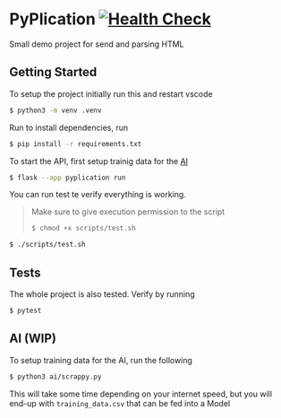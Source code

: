 # PyPlication [![Health Check](https://github.com/RubenBez/pyplication/actions/workflows/health-check.yml/badge.svg)](https://github.com/RubenBez/pyplication/actions/workflows/health-check.yml)

Small demo project for send and parsing HTML

## Getting Started

To setup the project initially run this and restart vscode
```bash
$ python3 -m venv .venv
```

Run to install dependencies, run
```bash
$ pip install -r requirements.txt
```

To start the API, first setup trainig data for the [AI](#ai-wip)

```bash
$ flask --app pyplication run
```

You can run test te verify everything is working. 
> Make sure to give execution permission to the script
> ```bash
> $ chmod +x scripts/test.sh
> ```

```bash
$ ./scripts/test.sh
```

## Tests

The whole project is also tested. Verify by running 

```bash
$ pytest
```

## AI (WIP)

To setup training data for the AI, run the following

```bash
$ python3 ai/scrappy.py
```

This will take some time depending on your internet speed, but you will end-up with `training_data.csv` that can be fed into a Model